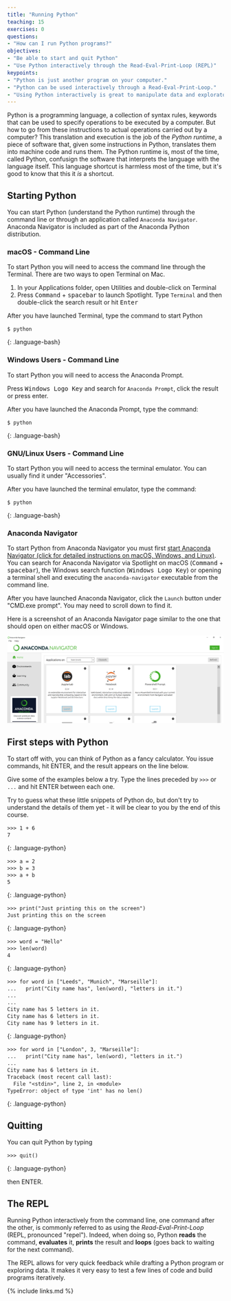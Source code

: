 ```yaml
---
title: "Running Python"
teaching: 15
exercises: 0
questions:
- "How can I run Python programs?"
objectives:
- "Be able to start and quit Python"
- "Use Python interactively through the Read-Eval-Print-Loop (REPL)"
keypoints:
- "Python is just another program on your computer."
- "Python can be used interactively through a Read-Eval-Print-Loop."
- "Using Python interactively is great to manipulate data and exploratory work."
---
```


Python is a programming language, a collection of syntax rules,
keywords that can be used to specify operations to be executed by a
computer. But how to go from these instructions to actual operations
carried out by a computer?  This translation and execution is the job
of the *Python runtime*, a piece of software that, given some
instructions in Python, translates them into machine code and runs
them.  The Python runtime is, most of the time, called Python,
confusign the software that interprets the language with the language
itself.  This language shortcut is harmless most of the time, but it's good to
know that this it *is* a shortcut.

## Starting Python

You can start Python (understand the Python runtime) through the command line or through an application called 
`Anaconda Navigator`. Anaconda Navigator is included as part of the Anaconda Python distribution.

### macOS - Command Line
To start Python you will need to access the command line through the Terminal. 
There are two ways to open Terminal on Mac.

1. In your Applications folder, open Utilities and double-click on Terminal
2. Press <kbd>Command</kbd> + <kbd>spacebar</kbd> to launch Spotlight. Type `Terminal` and then 
double-click the search result or hit <kbd>Enter</kbd>

After you have launched Terminal, type the command to start Python

~~~
$ python
~~~
{: .language-bash}

### Windows Users - Command Line
To start Python you will need to access the Anaconda Prompt.

Press <kbd>Windows Logo Key</kbd> and search for `Anaconda Prompt`, click the result or press enter.

After you have launched the Anaconda Prompt, type the command:

~~~
$ python
~~~
{: .language-bash}

### GNU/Linux Users - Command Line

To start Python you will need to access the terminal emulator. You can usually find it under "Accessories".

After you have launched the terminal emulator, type the command:

~~~
$ python
~~~
{: .language-bash}

###  Anaconda Navigator

To start Python from Anaconda Navigator you must first [start Anaconda Navigator (click for detailed instructions on macOS, Windows, and Linux)](https://docs.anaconda.com/anaconda/navigator/getting-started/#starting-navigator). You can search for Anaconda Navigator via Spotlight on macOS (<kbd>Command</kbd> + <kbd>spacebar</kbd>), the Windows search function (<kbd>Windows Logo Key</kbd>) or opening a terminal shell and executing the `anaconda-navigator` executable from the command line.

After you have launched Anaconda Navigator, click the `Launch` button
under "CMD.exe prompt". You may need to scroll down to find it.

Here is a screenshot of an Anaconda Navigator page similar to the one that should open on either macOS
or Windows.

<p align='center'>
  <img alt="Anaconda Navigator landing page" src="../fig/0_anaconda_navigator_landing_page.png" width="750"/>
</p>

## First steps with Python

To start off with, you can think of Python as a fancy calculator.  You
issue commands, hit ENTER, and the result appears on the line below.

Give some of the examples below a try. Type the lines preceded by
`>>>` or `...` and hit ENTER between each one.

Try to guess what these little snippets of Python do, but don't try to
understand the details of them yet - it will be clear to you by the
end of this course.

~~~
>>> 1 + 6
7
~~~
{: .language-python}

~~~
>>> a = 2
>>> b = 3
>>> a + b
5
~~~
{: .language-python}

~~~
>>> print("Just printing this on the screen")
Just printing this on the screen
~~~
{: .language-python}

~~~
>>> word = "Hello"
>>> len(word)
4
~~~
{: .language-python}

~~~
>>> for word in ["Leeds", "Munich", "Marseille"]:
...   print("City name has", len(word), "letters in it.")
...
... 
City name has 5 letters in it.
City name has 6 letters in it.
City name has 9 letters in it.
~~~
{: .language-python}

~~~
>>> for word in ["London", 3, "Marseille"]:
...   print("City name has", len(word), "letters in it.")
... 
City name has 6 letters in it.
Traceback (most recent call last):
  File "<stdin>", line 2, in <module>
TypeError: object of type 'int' has no len()
~~~
{: .language-python}

## Quitting

You can quit Python by typing 

~~~
>>> quit()
~~~
{: .language-python}

then ENTER.

## The REPL

Running Python interactively from the command line, one command after
the other, is commonly referred to as using the *Read-Eval-Print-Loop*
(REPL, pronounced "repel").  Indeed, when doing so, Python **reads**
the command, **evaluates** it, **prints** the result and **loops**
(goes back to waiting for the next command).

The REPL allows for very quick feedback while drafting a Python
program or exploring data.  It makes it very easy to test a few lines
of code and build programs iteratively.

{% include links.md %}
